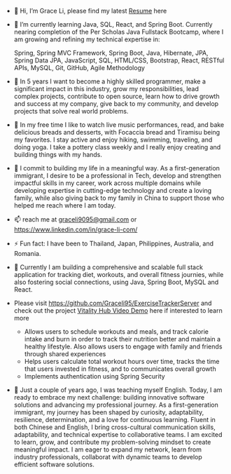 - 👋 Hi, I’m Grace Li, please find my latest [Resume](https://www.linkedin.com/in/grace-li-com/overlay/1743802549885/single-media-viewer/?profileId=ACoAAE-JeboB6uBFdaDeq884oWCjH_QwdU3fA8I) here


- 🌱 I’m currently learning Java, SQL, React, and Spring Boot.  Currently nearing completion of the Per Scholas Java Fullstack Bootcamp, where I am growing and refining my technical expertise in:

     Spring, Spring MVC Framework, Spring Boot, Java, Hibernate, JPA, Spring Data JPA, JavaScript, SQL, HTML/CSS, Bootstrap, React, RESTful APIs, MySQL, Git, GitHub, Agile Methodology

- 👀 In 5 years I want to become a highly skilled programmer, make a significant impact in this industry, grow my responsibilities, lead complex projects, contribute to open source, learn how to drive growth and success at my company, give back to my community, and develop projects that solve real world problems.

- 🩷 In my free time I like to watch live music performances, read, and bake delicious breads and desserts, with Focaccia bread and Tiramisu being my favorites. I stay active and enjoy hiking, swimming, traveling, and doing yoga. I take a pottery class weekly and I really enjoy creating and building things with my hands.
- 🥇 I commit to building my life in a meaningful way. As a first-generation immigrant, I desire to be a professional in Tech, develop and strengthen impactful skills in my career, work across multiple domains while developing expertise in cutting-edge technology and create a loving family, while also giving back to my family in China to support those who helped me reach where I am today.

- 📫 reach me at graceli9095@gmail.com or https://www.linkedin.com/in/grace-li-com/
- ⚡ Fun fact: I have been to Thailand, Japan, Philippines, Australia, and Romania.

- 🌱 Currently I am building a comprehensive and scalable full stack application for tracking diet, workouts, and overall fitness journies, while also fostering social connections, using Java, Spring Boot, MySQL and React.
- Please visit https://github.com/Graceli95/ExerciseTrackerServer and check out the project [Vitality Hub Video Demo](https://drive.google.com/file/d/1ZBChajp7u8orKeLjo9P_Vpg5t6_BMF0x/view?usp=sharing) here if interested to learn more 
   * Allows users to schedule workouts and meals, and track calorie intake and burn in order to track their nutrition better and maintain a healthy lifestyle. Also allows users to engage with family and friends through shared experiences
   * Helps users calculate total workout hours over time, tracks the time that users invested in fitness, and to communicates overall growth
   * Implements authentication using Spring Security

- 🌱 Just a couple of years ago, I was teaching myself English. Today, I am ready to embrace my next challenge: building innovative software solutions and advancing my professional journey. As a first-generation immigrant, my journey has been shaped by curiosity, adaptability, resilience, determination, and a love for continuous learning. Fluent in both Chinese and English, I bring cross-cultural communication skills, adaptability, and technical expertise to collaborative teams. I am excited to learn, grow, and contribute my problem-solving mindset to create meaningful impact. I am eager to expand my network, learn from industry professionals, collaborat with dynamic teams to develop efficient software solutions.

<!---
Graceli95/Graceli95 is a ✨ special ✨ repository because its `README.md` (this file) appears on your GitHub profile.
You can click the Preview link to take a look at your changes.
--->
